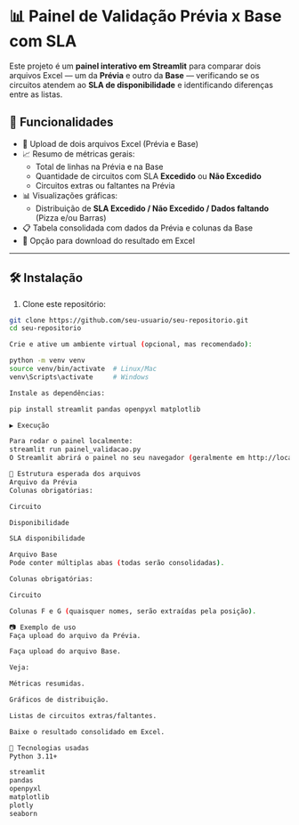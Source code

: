 # 📊 Painel de Validação Prévia x Base com SLA

Este projeto é um **painel interativo em Streamlit** para comparar dois arquivos Excel — um da **Prévia** e outro da **Base** — verificando se os circuitos atendem ao **SLA de disponibilidade** e identificando diferenças entre as listas.

## 🚀 Funcionalidades

- 📂 Upload de dois arquivos Excel (Prévia e Base)
- 📈 Resumo de métricas gerais:
  - Total de linhas na Prévia e na Base
  - Quantidade de circuitos com SLA **Excedido** ou **Não Excedido**
  - Circuitos extras ou faltantes na Prévia
- 📊 Visualizações gráficas:
  - Distribuição de **SLA Excedido / Não Excedido / Dados faltando** (Pizza e/ou Barras)
- 📋 Tabela consolidada com dados da Prévia e colunas da Base
- 💾 Opção para download do resultado em Excel

---

## 🛠️ Instalação

1. Clone este repositório:

```bash
git clone https://github.com/seu-usuario/seu-repositorio.git
cd seu-repositorio

Crie e ative um ambiente virtual (opcional, mas recomendado):

python -m venv venv
source venv/bin/activate  # Linux/Mac
venv\Scripts\activate     # Windows

Instale as dependências:

pip install streamlit pandas openpyxl matplotlib

▶️ Execução

Para rodar o painel localmente:
streamlit run painel_validacao.py
O Streamlit abrirá o painel no seu navegador (geralmente em http://localhost:8501).

📄 Estrutura esperada dos arquivos
Arquivo da Prévia
Colunas obrigatórias:

Circuito

Disponibilidade

SLA disponibilidade

Arquivo Base
Pode conter múltiplas abas (todas serão consolidadas).

Colunas obrigatórias:

Circuito

Colunas F e G (quaisquer nomes, serão extraídas pela posição).

📷 Exemplo de uso
Faça upload do arquivo da Prévia.

Faça upload do arquivo Base.

Veja:

Métricas resumidas.

Gráficos de distribuição.

Listas de circuitos extras/faltantes.

Baixe o resultado consolidado em Excel.

📌 Tecnologias usadas
Python 3.11+

streamlit
pandas
openpyxl
matplotlib
plotly
seaborn
